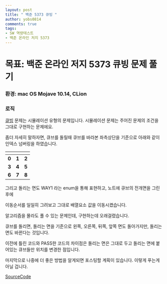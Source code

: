 ```yaml
---
layout: post
title: " 백준 5373 큐빙 "
author: yobs0814
comments: true
tags:
- SW 역량테스트
- 백준 온라인 저지 5373 
---
```


# 목표: 백준 온라인 저지 5373 큐빙 문제 풀기
### 환경: mac OS Mojave 10.14, CLion

### 로직
[큐빙](https://www.acmicpc.net/problem/5373) 문제는 시뮬레이션 유형의 문제입니다.
시뮬레이션 문제는 주어진 문제의 조건을 그대로 구현하는 문제에요.

좀더 자세히 말하자면, 큐브를 돌릴때 큐브를 바라본 좌측상단을 기준으로 아래와 같이 인덱스 넘버링을 하였습니다.



|  <center> </center> |  <center> </center> |  <center> </center> |
|:--------|:--------:|--------:|
|<center>**0**</center>|<center>**1**</center>|<center>**2**</center>|
|<center>**3**</center>|<center>**4**</center>|<center>**5**</center>|
|<center>**6**</center>|<center>**7**</center>|<center>**8**</center>|

그리고 돌리는 면도 WAY1 라는 enum을 통해 표현하고, 노트에 큐브의 전개면을 그린 후에

이동순서를 일일히 그려보고 그대로 배열요소 값을 이동시켰습니다.

알고리즘을 몰라도 풀 수 있는 문제인데, 구현하는데 오래걸렸습니다. 

큐브를 돌리면, 돌리는 면을 기준으로 왼쪽, 오른쪽, 뒤쪽, 앞쪽 면도 돌아가지만, 돌리는 면도 바뀐다는 것입니다.

이전에 틀린 코드와 PASS한 코드의 차이점은 돌리는 면은 그대로 두고 돌리는 면에 붙어있는 큐브들만 위치를 변경한 점입니다.

마지막으로 나중에 더 좋은 방법을 알게되면 포스팅할 계획이 있습니다. 이렇게 푸는게 아닐 겁니다.

[SourceCode](https://github.com/yobs0814/problemSolving/blob/master/SWExpert/BOJ5373_3/main.cpp)